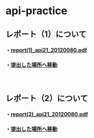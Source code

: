 # api-practice
   ## レポート（1）について
   #### ・[report(1)_api21_20120080.pdf](https://documentcloud.adobe.com/link/track?uri=urn:aaid:scds:US:93e953fd-598a-4b59-8362-fbfede3a2603)
   #### ・[提出した場所へ移動](https://github.com/Masato0080/api-practice/tree/main/report1_api21)
  
  <br>
 
  ## レポート（2）について
   #### ・[report(2)_api21_20120080.pdf](https://documentcloud.adobe.com/link/track?uri=urn:aaid:scds:US:27397e8e-aeff-4f55-b222-50642507d533)
   #### ・[提出した場所へ移動](https://github.com/Masato0080/api-practice/tree/main/report2_api21)
 
